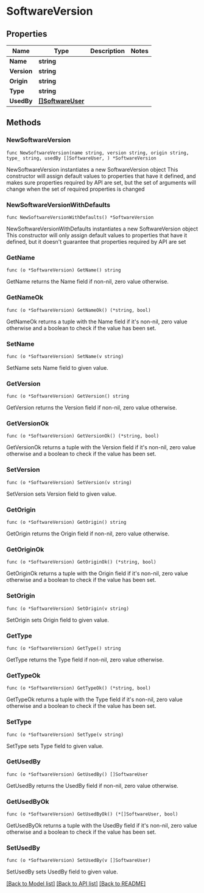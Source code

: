 # SoftwareVersion

## Properties

Name | Type | Description | Notes
------------ | ------------- | ------------- | -------------
**Name** | **string** |  | 
**Version** | **string** |  | 
**Origin** | **string** |  | 
**Type** | **string** |  | 
**UsedBy** | [**[]SoftwareUser**](SoftwareUser.md) |  | 

## Methods

### NewSoftwareVersion

`func NewSoftwareVersion(name string, version string, origin string, type_ string, usedBy []SoftwareUser, ) *SoftwareVersion`

NewSoftwareVersion instantiates a new SoftwareVersion object
This constructor will assign default values to properties that have it defined,
and makes sure properties required by API are set, but the set of arguments
will change when the set of required properties is changed

### NewSoftwareVersionWithDefaults

`func NewSoftwareVersionWithDefaults() *SoftwareVersion`

NewSoftwareVersionWithDefaults instantiates a new SoftwareVersion object
This constructor will only assign default values to properties that have it defined,
but it doesn't guarantee that properties required by API are set

### GetName

`func (o *SoftwareVersion) GetName() string`

GetName returns the Name field if non-nil, zero value otherwise.

### GetNameOk

`func (o *SoftwareVersion) GetNameOk() (*string, bool)`

GetNameOk returns a tuple with the Name field if it's non-nil, zero value otherwise
and a boolean to check if the value has been set.

### SetName

`func (o *SoftwareVersion) SetName(v string)`

SetName sets Name field to given value.


### GetVersion

`func (o *SoftwareVersion) GetVersion() string`

GetVersion returns the Version field if non-nil, zero value otherwise.

### GetVersionOk

`func (o *SoftwareVersion) GetVersionOk() (*string, bool)`

GetVersionOk returns a tuple with the Version field if it's non-nil, zero value otherwise
and a boolean to check if the value has been set.

### SetVersion

`func (o *SoftwareVersion) SetVersion(v string)`

SetVersion sets Version field to given value.


### GetOrigin

`func (o *SoftwareVersion) GetOrigin() string`

GetOrigin returns the Origin field if non-nil, zero value otherwise.

### GetOriginOk

`func (o *SoftwareVersion) GetOriginOk() (*string, bool)`

GetOriginOk returns a tuple with the Origin field if it's non-nil, zero value otherwise
and a boolean to check if the value has been set.

### SetOrigin

`func (o *SoftwareVersion) SetOrigin(v string)`

SetOrigin sets Origin field to given value.


### GetType

`func (o *SoftwareVersion) GetType() string`

GetType returns the Type field if non-nil, zero value otherwise.

### GetTypeOk

`func (o *SoftwareVersion) GetTypeOk() (*string, bool)`

GetTypeOk returns a tuple with the Type field if it's non-nil, zero value otherwise
and a boolean to check if the value has been set.

### SetType

`func (o *SoftwareVersion) SetType(v string)`

SetType sets Type field to given value.


### GetUsedBy

`func (o *SoftwareVersion) GetUsedBy() []SoftwareUser`

GetUsedBy returns the UsedBy field if non-nil, zero value otherwise.

### GetUsedByOk

`func (o *SoftwareVersion) GetUsedByOk() (*[]SoftwareUser, bool)`

GetUsedByOk returns a tuple with the UsedBy field if it's non-nil, zero value otherwise
and a boolean to check if the value has been set.

### SetUsedBy

`func (o *SoftwareVersion) SetUsedBy(v []SoftwareUser)`

SetUsedBy sets UsedBy field to given value.



[[Back to Model list]](../README.md#documentation-for-models) [[Back to API list]](../README.md#documentation-for-api-endpoints) [[Back to README]](../README.md)


